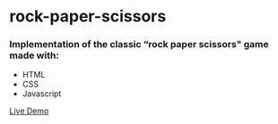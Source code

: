 # rock-paper-scissors
<h3>Implementation of the classic “rock paper scissors" game made with:</h3>
 <ul>
    <li>HTML</li>
    <li>CSS</li>
    <li>Javascript</li>
 </ul>

<a class="README-link" href="https://lionelroy.github.io/rock-paper-scissors/">Live Demo</a>
